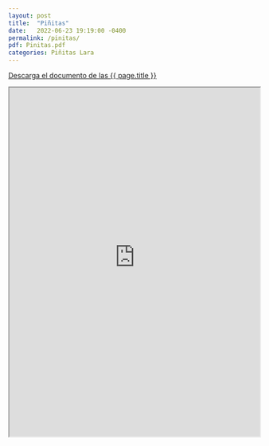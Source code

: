```yaml
---
layout: post
title:  "Piñitas"
date:   2022-06-23 19:19:00 -0400
permalink: /pinitas/
pdf: Pinitas.pdf
categories: Piñitas Lara
---
```


<a href="https://mapadepanesvenezolanos.github.io/assets/pdf/{{ page.pdf }}">Descarga el documento de las {{ page.title }}</a>

<iframe src="https://mapadepanesvenezolanos.github.io/assets/pdf/{{ page.pdf }}" width="100%" height="700px">

